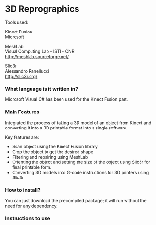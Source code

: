 3D Reprographics
================

Tools used:

Kinect Fusion <br/> Microsoft 

MeshLab <br/> Visual Computing Lab - ISTI - CNR <br/> http://meshlab.sourceforge.net/

Slic3r <br/> Alessandro Ranellucci <br/> http://slic3r.org/


### What language is it written in?

Microsoft Visual C# has been used for the Kinect Fusion part.


### Main Features

Integrated the process of taking a 3D model of an object from Kinect and converting it into a 3D printable format into a single software.

Key features are:

  * Scan object using the Kinect Fusion library
  * Crop the object to get the desired shape
  * Filtering and repairing using MeshLab
  * Orienting the object and setting the size of the object using Slic3r for final printable form.
  * Converting 3D models into G-code instructions for 3D printers using Slic3r

### How to install?

You can just download the precompiled package; it will run without the need for any dependency.

### Instructions to use
